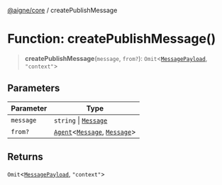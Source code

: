 [@aigne/core](../wiki/Home) / createPublishMessage

# Function: createPublishMessage()

> **createPublishMessage**(`message`, `from?`): `Omit`\<[`MessagePayload`](../wiki/Interface.MessagePayload), `"context"`\>

## Parameters

| Parameter | Type                                                                                                             |
| --------- | ---------------------------------------------------------------------------------------------------------------- |
| `message` | `string` \| [`Message`](../wiki/TypeAlias.Message)                                                               |
| `from?`   | [`Agent`](../wiki/Class.Agent)\<[`Message`](../wiki/TypeAlias.Message), [`Message`](../wiki/TypeAlias.Message)\> |

## Returns

`Omit`\<[`MessagePayload`](../wiki/Interface.MessagePayload), `"context"`\>
